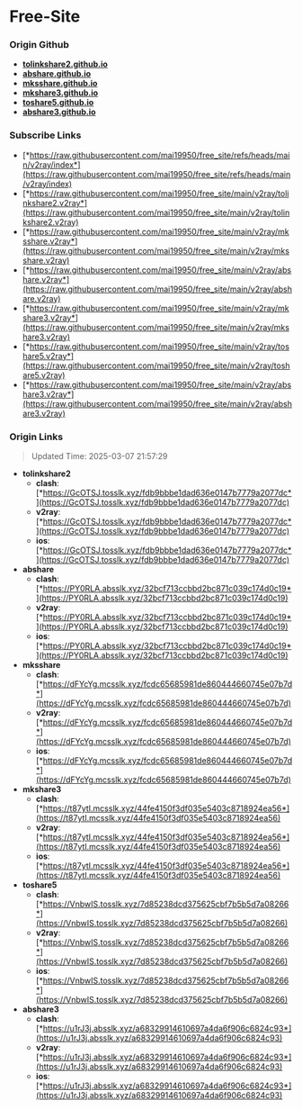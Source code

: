 # Free-Site

### Origin Github

- [**tolinkshare2.github.io**](https://github.com/tolinkshare2/tolinkshare2.github.io)
- [**abshare.github.io**](https://github.com/abshare/abshare.github.io)
- [**mksshare.github.io**](https://github.com/mksshare/mksshare.github.io)
- [**mkshare3.github.io**](https://github.com/mkshare3/mkshare3.github.io)
- [**toshare5.github.io**](https://github.com/toshare5/toshare5.github.io)
- [**abshare3.github.io**](https://github.com/abshare3/abshare3.github.io)

### Subscribe Links

- [*https://raw.githubusercontent.com/mai19950/free_site/refs/heads/main/v2ray/index*](https://raw.githubusercontent.com/mai19950/free_site/refs/heads/main/v2ray/index)
- [*https://raw.githubusercontent.com/mai19950/free_site/main/v2ray/tolinkshare2.v2ray*](https://raw.githubusercontent.com/mai19950/free_site/main/v2ray/tolinkshare2.v2ray)
- [*https://raw.githubusercontent.com/mai19950/free_site/main/v2ray/mksshare.v2ray*](https://raw.githubusercontent.com/mai19950/free_site/main/v2ray/mksshare.v2ray)
- [*https://raw.githubusercontent.com/mai19950/free_site/main/v2ray/abshare.v2ray*](https://raw.githubusercontent.com/mai19950/free_site/main/v2ray/abshare.v2ray)
- [*https://raw.githubusercontent.com/mai19950/free_site/main/v2ray/mkshare3.v2ray*](https://raw.githubusercontent.com/mai19950/free_site/main/v2ray/mkshare3.v2ray)
- [*https://raw.githubusercontent.com/mai19950/free_site/main/v2ray/toshare5.v2ray*](https://raw.githubusercontent.com/mai19950/free_site/main/v2ray/toshare5.v2ray)
- [*https://raw.githubusercontent.com/mai19950/free_site/main/v2ray/abshare3.v2ray*](https://raw.githubusercontent.com/mai19950/free_site/main/v2ray/abshare3.v2ray)

### Origin Links

> Updated Time: 2025-03-07 21:57:29

- **tolinkshare2**
  - **clash**: [*https://GcOTSJ.tosslk.xyz/fdb9bbbe1dad636e0147b7779a2077dc*](https://GcOTSJ.tosslk.xyz/fdb9bbbe1dad636e0147b7779a2077dc)
  - **v2ray**: [*https://GcOTSJ.tosslk.xyz/fdb9bbbe1dad636e0147b7779a2077dc*](https://GcOTSJ.tosslk.xyz/fdb9bbbe1dad636e0147b7779a2077dc)
  - **ios**: [*https://GcOTSJ.tosslk.xyz/fdb9bbbe1dad636e0147b7779a2077dc*](https://GcOTSJ.tosslk.xyz/fdb9bbbe1dad636e0147b7779a2077dc)
- **abshare**
  - **clash**: [*https://PY0RLA.absslk.xyz/32bcf713ccbbd2bc871c039c174d0c19*](https://PY0RLA.absslk.xyz/32bcf713ccbbd2bc871c039c174d0c19)
  - **v2ray**: [*https://PY0RLA.absslk.xyz/32bcf713ccbbd2bc871c039c174d0c19*](https://PY0RLA.absslk.xyz/32bcf713ccbbd2bc871c039c174d0c19)
  - **ios**: [*https://PY0RLA.absslk.xyz/32bcf713ccbbd2bc871c039c174d0c19*](https://PY0RLA.absslk.xyz/32bcf713ccbbd2bc871c039c174d0c19)
- **mksshare**
  - **clash**: [*https://dFYcYg.mcsslk.xyz/fcdc65685981de860444660745e07b7d*](https://dFYcYg.mcsslk.xyz/fcdc65685981de860444660745e07b7d)
  - **v2ray**: [*https://dFYcYg.mcsslk.xyz/fcdc65685981de860444660745e07b7d*](https://dFYcYg.mcsslk.xyz/fcdc65685981de860444660745e07b7d)
  - **ios**: [*https://dFYcYg.mcsslk.xyz/fcdc65685981de860444660745e07b7d*](https://dFYcYg.mcsslk.xyz/fcdc65685981de860444660745e07b7d)
- **mkshare3**
  - **clash**: [*https://t87ytI.mcsslk.xyz/44fe4150f3df035e5403c8718924ea56*](https://t87ytI.mcsslk.xyz/44fe4150f3df035e5403c8718924ea56)
  - **v2ray**: [*https://t87ytI.mcsslk.xyz/44fe4150f3df035e5403c8718924ea56*](https://t87ytI.mcsslk.xyz/44fe4150f3df035e5403c8718924ea56)
  - **ios**: [*https://t87ytI.mcsslk.xyz/44fe4150f3df035e5403c8718924ea56*](https://t87ytI.mcsslk.xyz/44fe4150f3df035e5403c8718924ea56)
- **toshare5**
  - **clash**: [*https://VnbwIS.tosslk.xyz/7d85238dcd375625cbf7b5b5d7a08266*](https://VnbwIS.tosslk.xyz/7d85238dcd375625cbf7b5b5d7a08266)
  - **v2ray**: [*https://VnbwIS.tosslk.xyz/7d85238dcd375625cbf7b5b5d7a08266*](https://VnbwIS.tosslk.xyz/7d85238dcd375625cbf7b5b5d7a08266)
  - **ios**: [*https://VnbwIS.tosslk.xyz/7d85238dcd375625cbf7b5b5d7a08266*](https://VnbwIS.tosslk.xyz/7d85238dcd375625cbf7b5b5d7a08266)
- **abshare3**
  - **clash**: [*https://u1rJ3j.absslk.xyz/a68329914610697a4da6f906c6824c93*](https://u1rJ3j.absslk.xyz/a68329914610697a4da6f906c6824c93)
  - **v2ray**: [*https://u1rJ3j.absslk.xyz/a68329914610697a4da6f906c6824c93*](https://u1rJ3j.absslk.xyz/a68329914610697a4da6f906c6824c93)
  - **ios**: [*https://u1rJ3j.absslk.xyz/a68329914610697a4da6f906c6824c93*](https://u1rJ3j.absslk.xyz/a68329914610697a4da6f906c6824c93)
